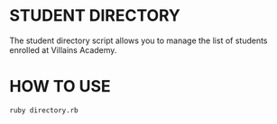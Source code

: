 # STUDENT DIRECTORY # 

The student directory script allows you to manage the list of students enrolled at Villains Academy. 

# HOW TO USE #

```shell
ruby directory.rb
```
